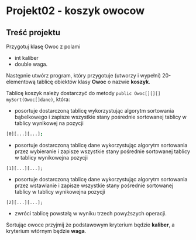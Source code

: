 # Projekt02 - koszyk owocow

## Treść projektu

Przygotuj klasę Owoc z polami 
- int kaliber
- double waga.

Następnie utwórz program, który przygotuje (utworzy i wypełni) 20-elementową tablicę obiektów klasy **Owoc** o nazwie **koszyk**.

Tablicę koszyk należy dostarczyć do metody `public Owoc[][][] mySort(Owoc[]dane)`, która:
- posortuje dostarczoną tablicę wykorzystując algorytm sortowania bąbelkowego i zapisze wszystkie stany pośrednie sortowanej tablicy w tablicy wynikowej na pozycji 
```bash
[0][...][...];
```
- posortuje dostarczoną tablicę dane wykorzystując algorytm sortowania przez wybieranie i zapisze wszystkie stany pośrednie sortowanej tablicy w tablicy wynikowejna pozycji 
```
[1][...][...];
```
- posortuje dostarczoną tablicę dane wykorzystując algorytm sortowania przez wstawianie i zapisze wszystkie stany pośrednie sortowanej tablicy w tablicy wynikowejna pozycji 
```
[2][...][...];
```
- zwróci tablicę powstałą w wyniku trzech powyższych operacji.

Sortując owoce przyjmij że podstawowym kryterium będzie **kaliber**, a kryterium wtórnym będzie **waga**.
